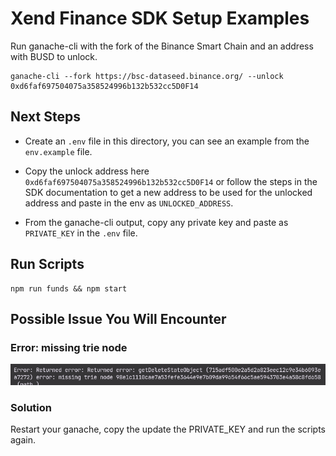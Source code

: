 # Xend Finance SDK Setup Examples

Run ganache-cli with the fork of the Binance Smart Chain and an address with BUSD to unlock.
```
ganache-cli --fork https://bsc-dataseed.binance.org/ --unlock 0xd6faf697504075a358524996b132b532cc5D0F14
```

## Next Steps


- Create an `.env` file in this directory, you can see an example from the `env.example` file.

- Copy the unlock address here `0xd6faf697504075a358524996b132b532cc5D0F14` or follow the steps in the SDK documentation to get a new address to be used for the unlocked address and paste in the env as `UNLOCKED_ADDRESS`.

- From the ganache-cli output, copy any private key and paste as `PRIVATE_KEY` in the `.env` file.


## Run Scripts

```
npm run funds && npm start
```

## Possible Issue You Will Encounter

### Error: missing trie node
![trinode](./possibleone.png)
### Solution
Restart your ganache, copy the update the PRIVATE_KEY and run the scripts again.